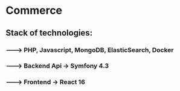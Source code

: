 # Commerce

## Stack of technologies:

### ---> PHP, Javascript, MongoDB, ElasticSearch, Docker

### ---> Backend Api -> Symfony 4.3

### ---> Frontend -> React 16